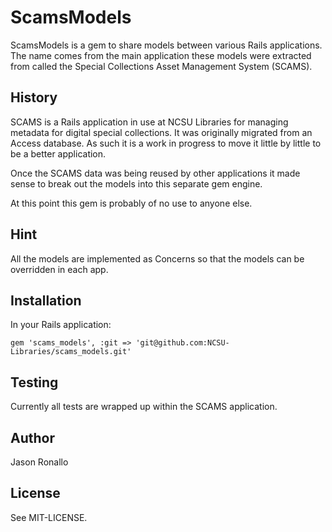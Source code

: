 # ScamsModels

ScamsModels is a gem to share models between various Rails applications. The name comes from the main application these models were extracted from called the Special Collections Asset Management System (SCAMS).

## History

SCAMS is a Rails application in use at NCSU Libraries for managing metadata for digital special collections. It was originally migrated from an Access database. As such it is a work in progress to move it little by little to be a better application.

Once the SCAMS data was being reused by other applications it made sense to break out the models into this separate gem engine.

At this point this gem is probably of no use to anyone else.

## Hint

All the models are implemented as Concerns so that the models can be overridden in each app.

## Installation

In your Rails application:

`gem 'scams_models', :git => 'git@github.com:NCSU-Libraries/scams_models.git'`

## Testing

Currently all tests are wrapped up within the SCAMS application.

## Author

Jason Ronallo

## License

See MIT-LICENSE.
